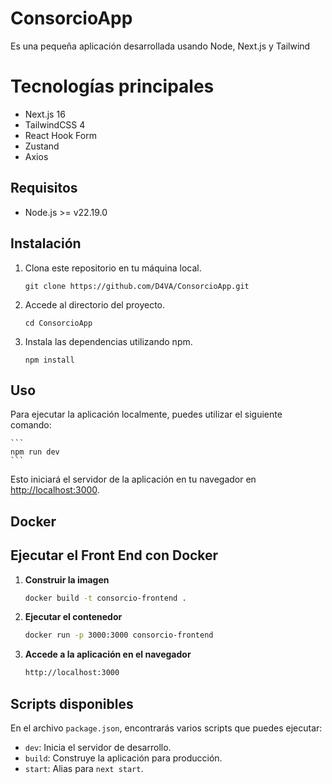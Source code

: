 # ConsorcioApp

Es una pequeña aplicación desarrollada usando Node, Next.js y Tailwind

# Tecnologías principales

- Next.js 16
- TailwindCSS 4
- React Hook Form
- Zustand
- Axios

## Requisitos

- Node.js >= v22.19.0

## Instalación

1. Clona este repositorio en tu máquina local.

    ```
    git clone https://github.com/D4VA/ConsorcioApp.git
    ```

2. Accede al directorio del proyecto.

    ```
    cd ConsorcioApp
    ```

3. Instala las dependencias utilizando npm.

    ```
    npm install
    ```

## Uso

Para ejecutar la aplicación localmente, puedes utilizar el siguiente comando:

    ```
    npm run dev
    ```

Esto iniciará el servidor de la aplicación en tu navegador en [http://localhost:3000](http://localhost:3000).

## Docker
## Ejecutar el Front End con Docker

1. **Construir la imagen**
   ```bash
   docker build -t consorcio-frontend .
   ```
   
2. **Ejecutar el contenedor**
    ```bash
    docker run -p 3000:3000 consorcio-frontend
    ```
3. **Accede a la aplicación en el navegador**
    ```bash
    http://localhost:3000
    ```

## Scripts disponibles

En el archivo `package.json`, encontrarás varios scripts que puedes ejecutar:

- `dev`: Inicia el servidor de desarrollo.
- `build`: Construye la aplicación para producción.
- `start`: Alias para `next start`.
